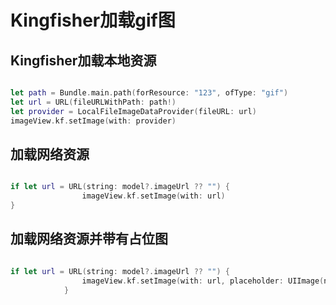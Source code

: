 # Kingfisher加载gif图

## Kingfisher加载本地资源

``` swift

let path = Bundle.main.path(forResource: "123", ofType: "gif")
let url = URL(fileURLWithPath: path!)
let provider = LocalFileImageDataProvider(fileURL: url)
imageView.kf.setImage(with: provider)

```

## 加载网络资源

``` swift

if let url = URL(string: model?.imageUrl ?? "") {
                imageView.kf.setImage(with: url)
}

```

## 加载网络资源并带有占位图

``` swift

if let url = URL(string: model?.imageUrl ?? "") {
                imageView.kf.setImage(with: url, placeholder: UIImage(named: "list_normal_img"))
            }

```